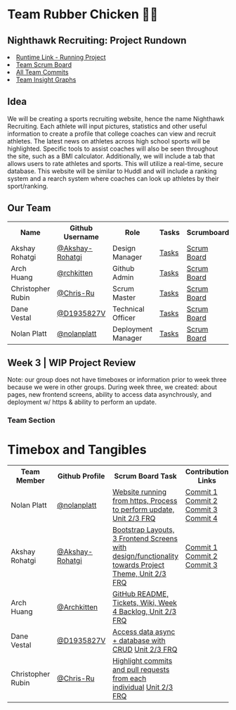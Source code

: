<h1>Team Rubber Chicken 🐔🐣</h1>

<h2>Nighthawk Recruiting: Project Rundown</h2>
<li><a href="https://nighthawkrecruiting.tk/">Runtime Link - Running Project</a></li>
<li><a href="https://github.com/nolanplatt/AP-CSA-T2/projects/1">Team Scrum Board</a></li>
<li><a href="https://github.com/nolanplatt/AP-CSA-T2/commits/master">All Team Commits</a></li>
<li><a href="https://github.com/nolanplatt/AP-CSA-T2/graphs/contributors">Team Insight Graphs</a></li>

<h2>Idea</h2>
<p>We will be creating a sports recruiting website, hence the name Nighthawk Recruiting. Each athlete will input pictures, statistics and other useful information to create a profile that college coaches can view and recruit athletes. The latest news on athletes across high school sports will be highlighted. Specific tools to assist coaches will also be seen throughout the site, such as a BMI calculator. Additionally, we will include a tab that allows users to rate athletes and sports. This will utilize a real-time, secure database. This website will be similar to Huddl and will include a ranking system and a rearch system where coaches can look up athletes by their sport/ranking.</p>

<h2>Our Team</h2>
<table>
  <tr>
    <th>Name</th>
    <th>Github Username</th>
    <th>Role</th>
    <th>Tasks</th>
    <th>Scrumboard</th>
    <th>Commits</th>
    <th>Profile</th>
  </tr>
  <tr>
    <td>Akshay Rohatgi</td>
    <td><a href="https://github.com/Akshay-Rohatgi">@Akshay-Rohatgi</a></td>
    <td>Design Manager</td>
    <td><a href="https://github.com/nolanplatt/AP-CSA-T2/issues/assigned/Akshay-Rohatgi">Tasks</a></td>
    <td><a href="https://github.com/nolanplatt/AP-CSA-T2/projects/1?card_filter_query=assignee%3Akshay-Rohatgi">Scrum Board</a></td>
    <td><a href="https://github.com/nolanplatt/AP-CSA-T2/commits?author=Akshay-Rohatgi">Commits</a></td>
    <td><a href="https://github.com/Akshay-Rohatgi">Profile</a></td>
  </tr>
  <tr>
    <td>Arch Huang</td>
    <td><a href="https://github.com/Archkitten">@rchkitten</a></td>
    <td>Github Admin</td>
    <td><a href="https://github.com/nolanplatt/AP-CSA-T2/issues/assigned/Archkitten">Tasks</a></td>
    <td><a href="https://github.com/nolanplatt/AP-CSA-T2/projects/1?card_filter_query=assignee%3Archkitten">Scrum Board</a></td>
    <td><a href="https://github.com/nolanplatt/AP-CSA-T2/commits?author=Archkitten">Commits</a></td>
    <td><a href="https://github.com/Archkitten">Profile</a></td>
  </tr>
  <tr>
    <td>Christopher Rubin</td>
    <td><a href="https://github.com/Chris-Ru">@Chris-Ru</a></td>
    <td>Scrum Master</td>
    <td><a href="https://github.com/nolanplatt/AP-CSA-T2/issues/assigned/Chris-Ru">Tasks</a></td>
    <td><a href="https://github.com/nolanplatt/AP-CSA-T2/projects/1?card_filter_query=assignee%3AChris-Ru">Scrum Board</a></td>
    <td><a href="https://github.com/nolanplatt/AP-CSA-T2/commits?author=Chris-Ru">Commits</a></td>
    <td><a href="https://github.com/Chris-Ru">Profile</a></td>
  </tr>
  <tr>
    <td>Dane Vestal</td>
    <td><a href="https://github.com/D1935827V">@D1935827V</a></td>
    <td>Technical Officer</td>
    <td><a href="https://github.com/nolanplatt/AP-CSA-T2/issues/assigned/D1935827V">Tasks</a></td>
    <td><a href="https://github.com/nolanplatt/AP-CSA-T2/projects/1?card_filter_query=assignee%3AD1935827V">Scrum Board</a></td>
    <td><a href="https://github.com/nolanplatt/AP-CSA-T2/commits?author=D1935827V">Commits</a></td>
    <td><a href="https://github.com/D1935827V">Profile</a></td>
  </tr>
  <tr>
    <td>Nolan Platt</td>
    <td><a href="https://github.com/nolanplatt">@nolanplatt</a></td>
    <td>Deployment Manager</td>
    <td><a href="https://github.com/nolanplatt/AP-CSA-T2/issues/assigned/nolanplatt">Tasks</a></td>
    <td><a href="https://github.com/nolanplatt/AP-CSA-T2/projects/1?card_filter_query=assignee%3nolanplatt">Scrum Board</a></td>
    <td><a href="https://github.com/nolanplatt/AP-CSA-T2/commits?author=nolanplatt">Commits</a></td>
    <td><a href="https://github.com/nolanplatt">Profile</a></td>
  </tr>
</table>


<h2> Week 3 | WIP Project Review </h2>
Note: our group does not have timeboxes or information prior to week three because we were in other groups. 
During week three, we created: about pages, new frontend screens, ability to access data asynchrously, and deployment w/ https & ability to perform an update.

<h3> Team Section </h3>

<h1> Timebox and Tangibles </h1>

<table>
  <tr>
    <th>Team Member</th>
    <th>Github Profile</th>
    <th>Scrum Board Task</th>
    <th>Contribution Links</th>
  </tr>
  <tr>
    <td>Nolan Platt</td>
    <td><a href="https://github.com/nolanplatt">@nolanplatt</a></td>
    <td><a href="https://github.com/nolanplatt/AP-CSA-T2/issues/4">Website running from https, </a><a href="https://github.com/nolanplatt/AP-CSA-T2/issues/5">Process to perform update, </a><a href="https://github.com/nolanplatt/AP-CSA-T2/issues/6">Unit 2/3 FRQ</a></td>
    <td><a href="https://github.com/nolanplatt/AP-CSA-T2/commit/4df3e5b06972d4ed4cb4e3a2eaa9c37988adf92b">Commit 1</a> <a href="https://nighthawkrecruiting.tk/">Commit 2</a> <a href="https://github.com/nolanplatt/AP-CSA-T2/commit/4df3e5b06972d4ed4cb4e3a2eaa9c37988adf92b">Commit 3</a> <a href="https://github.com/nolanplatt/AP-CSA-T2/commit/2054e304f72b6f6a3cb887e335820afc0e9f896a">Commit 4</a></td>
  </tr>
  <tr>
    <td>Akshay Rohatgi</td>
    <td><a href="https://github.com/Akshay-Rohatgi">@Akshay-Rohatgi</a></td>
    <td><a href="https://github.com/nolanplatt/AP-CSA-T2/issues/7">Bootstrap Layouts, </a> <a href="https://github.com/nolanplatt/AP-CSA-T2/issues/8">3 Frontend Screens with design/functionality towards Project Theme, </a> <a href="https://github.com/nolanplatt/AP-CSA-T2/issues/9"> Unit 2/3 FRQ</a> </td>
    <td><a href="https://github.com/nolanplatt/AP-CSA-T2/commit/c35ec4ae4813e39c75f51b2ca5413c3616686be3">Commit 1</a> <a href="https://github.com/nolanplatt/AP-CSA-T2/commit/73b2395efdb952206ff8bfbcf0c0ee9c81f13e6d">Commit 2</a> <a href="https://github.com/nolanplatt/AP-CSA-T2/commit/0873ade1508c0cb90c46dacf07eb87fc369362b6">Commit 3</a></td>
  </tr>
  <tr>
    <td>Arch Huang</td>
    <td><a href="https://github.com/Archkitten">@Archkitten</a></td>
    <td><a href="https://github.com/nolanplatt/AP-CSA-T2/issues/10">GitHub README, Tickets, Wiki, </a> <a href="https://github.com/nolanplatt/AP-CSA-T2/issues/11">Week 4 Backlog, </a> <a href="https://github.com/nolanplatt/AP-CSA-T2/issues/12">Unit 2/3 FRQ</a></td>
    <td></td>
  </tr>
  <tr>
    <td>Dane Vestal</td>
    <td><a href="https://github.com/D1935827V">@D1935827V</a></td>
    <td><a href="https://github.com/nolanplatt/AP-CSA-T2/issues/13">Access data async + database with CRUD</a> <a href="https://github.com/nolanplatt/AP-CSA-T2/issues/14">Unit 2/3 FRQ</a></td>
    <td></td>
  </tr>
  <tr>
    <td>Christopher Rubin</td>
    <td><a href="https://github.com/Chris-Ru)">@Chris-Ru</a></td>
    <td><a href="https://github.com/nolanplatt/AP-CSA-T2/issues/15">Highlight commits and pull requests from each individual</a> <a href="https://github.com/nolanplatt/AP-CSA-T2/issues/16">Unit 2/3 FRQ</a></td>
    <td></td>
  </tr>
</table>
